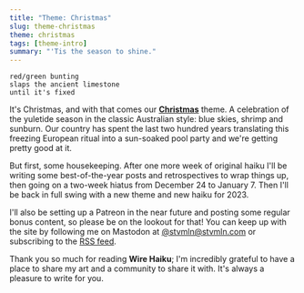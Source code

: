 ```yaml
---
title: "Theme: Christmas"
slug: theme-christmas
theme: christmas
tags: [theme-intro]
summary: "'Tis the season to shine."
---
```


```
red/green bunting
slaps the ancient limestone
until it's fixed
```

It's Christmas, and with that comes our **[Christmas][1]** theme.
A celebration of the yuletide season in the classic Australian style: blue skies, shrimp and sunburn.
Our country has spent the last two hundred years translating this freezing European ritual into a sun-soaked pool party and we're getting pretty good at it.

But first, some housekeeping.
After one more week of original haiku I'll be writing some best-of-the-year posts and retrospectives to wrap things up, then going on a two-week hiatus from December 24 to January 7.
Then I'll be back in full swing with a new theme and new haiku for 2023.

I'll also be setting up a Patreon in the near future and posting some regular bonus content, so please be on the lookout for that!
You can keep up with the site by following me on Mastodon at [@stvmln@stvmln.com][2] or subscribing to the [RSS feed][3].

Thank you so much for reading **Wire Haiku**; I'm incredibly grateful to have a place to share my art and a community to share it with.
It's always a pleasure to write for you.

[1]: /theme/christmas/
[2]: https://stvmln.com/@stvmln
[3]: https://wirehaiku.org/posts/index.xml
